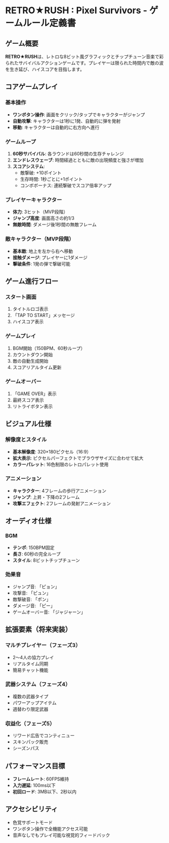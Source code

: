 # RETRO★RUSH : Pixel Survivors - ゲームルール定義書

## ゲーム概要
**RETRO★RUSH**は、レトロな8ビット風グラフィックとチップチューン音楽で彩られたサバイバルアクションゲームです。プレイヤーは限られた時間内で敵の波を生き延び、ハイスコアを目指します。

## コアゲームプレイ

### 基本操作
- **ワンボタン操作**: 画面をクリック/タップでキャラクターがジャンプ
- **自動攻撃**: キャラクターは1秒に1発、自動的に弾を発射
- **移動**: キャラクターは自動的に右方向へ進行

### ゲームループ
1. **60秒サバイバル**: 各ラウンドは60秒間の生存チャレンジ
2. **エンドレスウェーブ**: 時間経過とともに敵の出現頻度と強さが増加
3. **スコアシステム**: 
   - 敵撃破: +10ポイント
   - 生存時間: 1秒ごとに+1ポイント
   - コンボボーナス: 連続撃破でスコア倍率アップ

### プレイヤーキャラクター
- **体力**: 3ヒット（MVP段階）
- **ジャンプ高度**: 画面高さの約1/3
- **無敵時間**: ダメージ後1秒間の無敵フレーム

### 敵キャラクター（MVP段階）
- **基本敵**: 地上を左から右へ移動
- **接触ダメージ**: プレイヤーに1ダメージ
- **撃破条件**: 1発の弾で撃破可能

## ゲーム進行フロー

### スタート画面
1. タイトルロゴ表示
2. 「TAP TO START」メッセージ
3. ハイスコア表示

### ゲームプレイ
1. BGM開始（150BPM、60秒ループ）
2. カウントダウン開始
3. 敵の自動生成開始
4. スコアリアルタイム更新

### ゲームオーバー
1. 「GAME OVER」表示
2. 最終スコア表示
3. リトライボタン表示

## ビジュアル仕様

### 解像度とスタイル
- **基本解像度**: 320×180ピクセル（16:9）
- **拡大表示**: ピクセルパーフェクトでブラウザサイズに合わせて拡大
- **カラーパレット**: 16色制限のレトロパレット使用

### アニメーション
- **キャラクター**: 4フレームの歩行アニメーション
- **ジャンプ**: 上昇・下降の2フレーム
- **攻撃エフェクト**: 2フレームの発射アニメーション

## オーディオ仕様

### BGM
- **テンポ**: 150BPM固定
- **長さ**: 60秒の完全ループ
- **スタイル**: 8ビットチップチューン

### 効果音
- ジャンプ音: 「ピョン」
- 攻撃音: 「ピュン」
- 敵撃破音: 「ポン」
- ダメージ音: 「ピー」
- ゲームオーバー音: 「ジャジャーン」

## 拡張要素（将来実装）

### マルチプレイヤー（フェーズ3）
- 2〜4人の協力プレイ
- リアルタイム同期
- 簡易チャット機能

### 武器システム（フェーズ4）
- 複数の武器タイプ
- パワーアップアイテム
- 週替わり限定武器

### 収益化（フェーズ5）
- リワード広告でコンティニュー
- スキンパック販売
- シーズンパス

## パフォーマンス目標
- **フレームレート**: 60FPS維持
- **入力遅延**: 100ms以下
- **初回ロード**: 3MB以下、2秒以内

## アクセシビリティ
- 色覚サポートモード
- ワンボタン操作で全機能アクセス可能
- 音声なしでもプレイ可能な視覚的フィードバック